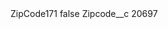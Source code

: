<?xml version="1.0" encoding="UTF-8"?>
<CustomMetadata xmlns="http://soap.sforce.com/2006/04/metadata" xmlns:xsi="http://www.w3.org/2001/XMLSchema-instance" xmlns:xsd="http://www.w3.org/2001/XMLSchema">
    <label>ZipCode171</label>
    <protected>false</protected>
    <values>
        <field>Zipcode__c</field>
        <value xsi:type="xsd:string">20697</value>
    </values>
</CustomMetadata>

